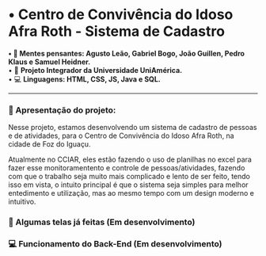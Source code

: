 
# • Centro de Convivência do Idoso Afra Roth - Sistema de Cadastro 

<div>
<strong> • 🧠 Mentes pensantes: Agusto Leão, Gabriel Bogo, João Guillen, Pedro Klaus e Samuel Heidner. </strong> <br>
• 🎒 <strong> Projeto Integrador da Universidade UniAmérica. </strong> <br>
• 💻 <strong> Linguagens: HTML, CSS, JS, Java e SQL. </strong>
</div> 

<hr>

### 📖 Apresentação do projeto:

Nesse projeto, estamos desenvolvendo um sistema de cadastro de pessoas e de atividades, para o Centro de Convivência do Idoso Afra Roth, na cidade de Foz do Iguaçu.

Atualmente no CCIAR, eles estão fazendo o uso de planilhas no excel para fazer esse monitoramentento e controle de pessoas/atividades,
fazendo com que o trabalho seja muito mais complicado e lento de ser feito, tendo isso em vista, o intuito principal é que o sistema seja simples para melhor entedimento e utilização, mas ao mesmo tempo com um design moderno e intuitivo.

### 🎨 Algumas telas já feitas (Em desenvolvimento)


### 💻 Funcionamento do Back-End (Em desenvolvimento)


